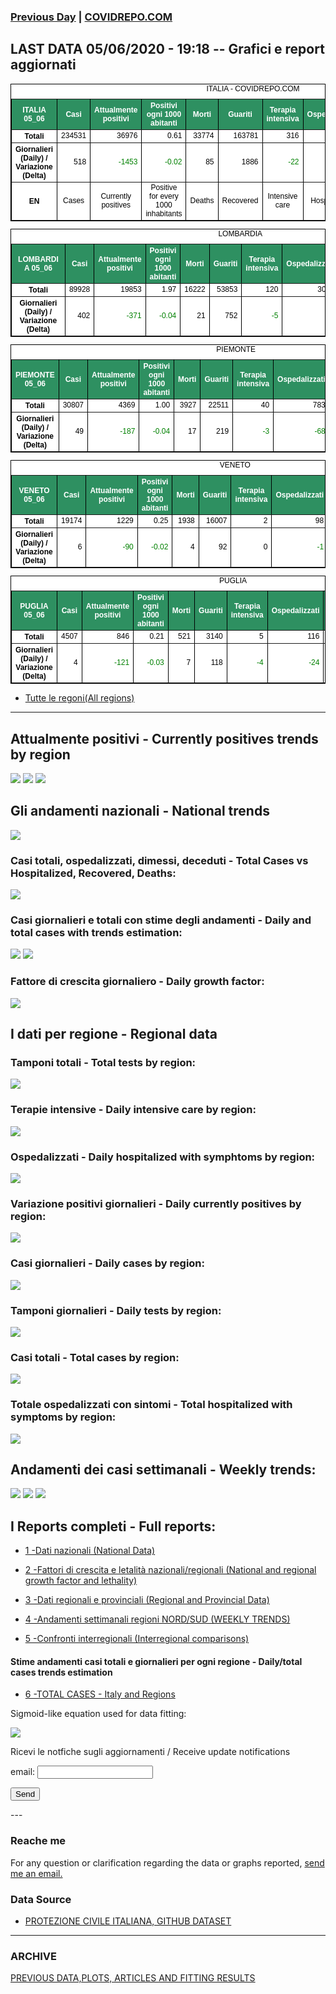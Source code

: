<!-- start -->
### [Previous Day](/index_04_06.md) | <a href="https://marcelchiarello.github.io/showdata/">COVIDREPO.COM</a>
## LAST DATA 05/06/2020 - 19:18 -- Grafici e report aggiornati

<table style=" color:black; font-size:12; font-family:arial; text-align:center; " cellpadding="2.5" cellspacing="0" border="1" bordercolor="black" bgcolor="#FFFFFF">
<caption>ITALIA - COVIDREPO.COM</caption>
<tr style="color:#FFFFFF;background:#2E9061">
<th>ITALIA 05_06</th>
<th>Casi</th>
<th>Attualmente positivi</th>
<th>Positivi ogni 1000 abitanti</th>
<th>Morti</th>
<th>Guariti</th>
<th>Terapia intensiva</th>
<th>Ospedalizzati</th>
<th>Ricoverati con sintomi</th>
<th>Isolamento domiciliare</th>
<th>Tamponi</th>
</tr>
<tr>
<th>Totali</th>
<td align="right"> 234531</td>
<td align="right"> 36976</td>
<td align="right"> 0.61</td>
<td align="right"> 33774</td>
<td align="right"> 163781</td>
<td align="right"> 316</td>
<td align="right"> 5617</td>
<td align="right"> 5301</td>
<td align="right"> 31359</td>
<td align="right"> 4114572</td>
</tr>
<tr>
<th>Giornalieri (Daily) / Variazione (Delta)</th>
<td align="right"> 518</td>
<td align="right" style=" color:green; "> -1453</td>
<td align="right" style=" color:green; "> -0.02</td>
<td align="right"> 85</td>
<td align="right"> 1886</td>
<td align="right" style=" color:green; "> -22</td>
<td align="right" style=" color:green; "> -224</td>
<td align="right" style=" color:green; "> -202</td>
<td align="right" style=" color:green; "> -1229</td>
<td align="right"> 65028</td>
</tr>
<tr>
<th>EN</th>
<td>Cases</td>
<td>Currently positives</td>
<td>Positive for every 1000 inhabitants</td>
<td>Deaths</td>
<td>Recovered</td>
<td>Intensive care</td>
<td>Hospitalized</td>
<td>Hospitalized with symptoms</td>
<td>Home isolation</td>
<td>Tests</td>
</tr>
</table>

<table style=" color:black; font-size:12; font-family:arial; text-align:center; " cellpadding="2.5" cellspacing="0" border="1" bordercolor="black" bgcolor="#FFFFFF">
<caption>LOMBARDIA</caption>
<tr style="color:#FFFFFF;background:#2E9061">
<th>LOMBARDIA 05_06</th>
<th>Casi</th>
<th>Attualmente positivi</th>
<th>Positivi ogni 1000 abitanti</th>
<th>Morti</th>
<th>Guariti</th>
<th>Terapia intensiva</th>
<th>Ospedalizzati</th>
<th>Ricoverati con sintomi</th>
<th>Isolamento domiciliare</th>
<th>Tamponi</th>
</tr>
<tr>
<th>Totali</th>
<td align="right"> 89928</td>
<td align="right"> 19853</td>
<td align="right"> 1.97</td>
<td align="right"> 16222</td>
<td align="right"> 53853</td>
<td align="right"> 120</td>
<td align="right"> 3080</td>
<td align="right"> 2960</td>
<td align="right"> 16773</td>
<td align="right"> 800276</td>
</tr>
<tr>
<th>Giornalieri (Daily) / Variazione (Delta)</th>
<td align="right"> 402</td>
<td align="right" style=" color:green; "> -371</td>
<td align="right" style=" color:green; "> -0.04</td>
<td align="right"> 21</td>
<td align="right"> 752</td>
<td align="right" style=" color:green; "> -5</td>
<td align="right"> 1</td>
<td align="right"> 6</td>
<td align="right" style=" color:green; "> -372</td>
<td align="right"> 19389</td>
</tr>
</table>

<table style=" color:black; font-size:12; font-family:arial; text-align:center; " cellpadding="2.5" cellspacing="0" border="1" bordercolor="black" bgcolor="#FFFFFF">
<caption>PIEMONTE</caption>
<tr style="color:#FFFFFF;background:#2E9061">
<th>PIEMONTE 05_06</th>
<th>Casi</th>
<th>Attualmente positivi</th>
<th>Positivi ogni 1000 abitanti</th>
<th>Morti</th>
<th>Guariti</th>
<th>Terapia intensiva</th>
<th>Ospedalizzati</th>
<th>Ricoverati con sintomi</th>
<th>Isolamento domiciliare</th>
<th>Tamponi</th>
</tr>
<tr>
<th>Totali</th>
<td align="right"> 30807</td>
<td align="right"> 4369</td>
<td align="right"> 1.00</td>
<td align="right"> 3927</td>
<td align="right"> 22511</td>
<td align="right"> 40</td>
<td align="right"> 783</td>
<td align="right"> 743</td>
<td align="right"> 3586</td>
<td align="right"> 335814</td>
</tr>
<tr>
<th>Giornalieri (Daily) / Variazione (Delta)</th>
<td align="right"> 49</td>
<td align="right" style=" color:green; "> -187</td>
<td align="right" style=" color:green; "> -0.04</td>
<td align="right"> 17</td>
<td align="right"> 219</td>
<td align="right" style=" color:green; "> -3</td>
<td align="right" style=" color:green; "> -68</td>
<td align="right" style=" color:green; "> -65</td>
<td align="right" style=" color:green; "> -119</td>
<td align="right"> 4573</td>
</tr>
</table>

<table style=" color:black; font-size:12; font-family:arial; text-align:center; " cellpadding="2.5" cellspacing="0" border="1" bordercolor="black" bgcolor="#FFFFFF">
<caption>VENETO</caption>
<tr style="color:#FFFFFF;background:#2E9061">
<th>VENETO 05_06</th>
<th>Casi</th>
<th>Attualmente positivi</th>
<th>Positivi ogni 1000 abitanti</th>
<th>Morti</th>
<th>Guariti</th>
<th>Terapia intensiva</th>
<th>Ospedalizzati</th>
<th>Ricoverati con sintomi</th>
<th>Isolamento domiciliare</th>
<th>Tamponi</th>
</tr>
<tr>
<th>Totali</th>
<td align="right"> 19174</td>
<td align="right"> 1229</td>
<td align="right"> 0.25</td>
<td align="right"> 1938</td>
<td align="right"> 16007</td>
<td align="right"> 2</td>
<td align="right"> 98</td>
<td align="right"> 96</td>
<td align="right"> 1131</td>
<td align="right"> 713500</td>
</tr>
<tr>
<th>Giornalieri (Daily) / Variazione (Delta)</th>
<td align="right"> 6</td>
<td align="right" style=" color:green; "> -90</td>
<td align="right" style=" color:green; "> -0.02</td>
<td align="right"> 4</td>
<td align="right"> 92</td>
<td align="right"> 0</td>
<td align="right" style=" color:green; "> -1</td>
<td align="right" style=" color:green; "> -1</td>
<td align="right" style=" color:green; "> -89</td>
<td align="right"> 7025</td>
</tr>
</table>

<table style=" color:black; font-size:12; font-family:arial; text-align:center; " cellpadding="2.5" cellspacing="0" border="1" bordercolor="black" bgcolor="#FFFFFF">
<caption>PUGLIA</caption>
<tr style="color:#FFFFFF;background:#2E9061">
<th>PUGLIA 05_06</th>
<th>Casi</th>
<th>Attualmente positivi</th>
<th>Positivi ogni 1000 abitanti</th>
<th>Morti</th>
<th>Guariti</th>
<th>Terapia intensiva</th>
<th>Ospedalizzati</th>
<th>Ricoverati con sintomi</th>
<th>Isolamento domiciliare</th>
<th>Tamponi</th>
</tr>
<tr>
<th>Totali</th>
<td align="right"> 4507</td>
<td align="right"> 846</td>
<td align="right"> 0.21</td>
<td align="right"> 521</td>
<td align="right"> 3140</td>
<td align="right"> 5</td>
<td align="right"> 116</td>
<td align="right"> 111</td>
<td align="right"> 730</td>
<td align="right"> 127520</td>
</tr>
<tr>
<th>Giornalieri (Daily) / Variazione (Delta)</th>
<td align="right"> 4</td>
<td align="right" style=" color:green; "> -121</td>
<td align="right" style=" color:green; "> -0.03</td>
<td align="right"> 7</td>
<td align="right"> 118</td>
<td align="right" style=" color:green; "> -4</td>
<td align="right" style=" color:green; "> -24</td>
<td align="right" style=" color:green; "> -20</td>
<td align="right" style=" color:green; "> -97</td>
<td align="right"> 2471</td>
</tr>
</table>

- [Tutte le regoni(All regions)](/Tables/regionsTable_05_06.md)

---

## Attualmente positivi - Currently positives trends by region
<img src="https://covidrepo.com/RUN_05_06/RUN4/RUN_INTEREGION_16.png">
<img src="https://covidrepo.com/RUN_05_06/RUN4/RUN_INTEREGION_17.png">
<img src="https://covidrepo.com/RUN_05_06/RUN4/RUN_INTEREGION_18.png">

## Gli andamenti nazionali - National trends
<img src="https://marcelchiarello.github.io/showdata/RUN_05_06/RUN0/RUN_DATA_ITALIA_01.png">

### Casi totali, ospedalizzati, dimessi, deceduti - Total Cases vs Hospitalized, Recovered, Deaths:
<img src="https://marcelchiarello.github.io/showdata/RUN_05_06/RUN0/RUN_DATA_ITALIA_02.png">

### Casi giornalieri e totali con stime degli andamenti - Daily and total cases with trends estimation:
<img src="https://marcelchiarello.github.io/showdata/RUN_05_06/RUN1/RUN_DATA_FIT_TOTAL_CASES_ITALY_REGIONS_01.png">
<img src="https://marcelchiarello.github.io/showdata/RUN_05_06/RUN1/RUN_DATA_FIT_TOTAL_CASES_ITALY_REGIONS_02.png">

### Fattore di crescita giornaliero - Daily growth factor:
<img src="https://marcelchiarello.github.io/showdata/RUN_05_06/RUN6/RUN_FACTORS_01.png">

## I dati per regione - Regional data

### Tamponi totali - Total tests by region:
<img src="https://marcelchiarello.github.io/showdata/RUN_05_06/RUN4/RUN_INTEREGION_02.png">

### Terapie intensive - Daily intensive care by region:
<img src="https://marcelchiarello.github.io/showdata/RUN_05_06/RUN4/RUN_INTEREGION_13.png">

### Ospedalizzati - Daily hospitalized with symphtoms by region:
<img src="https://marcelchiarello.github.io/showdata/RUN_05_06/RUN4/RUN_INTEREGION_14.png">

### Variazione positivi giornalieri - Daily currently positives by region:
<img src="https://marcelchiarello.github.io/showdata/RUN_05_06/RUN4/RUN_INTEREGION_15.png">

### Casi giornalieri - Daily cases by region:
<img src="https://marcelchiarello.github.io/showdata/RUN_05_06/RUN4/RUN_INTEREGION_11.png">

### Tamponi giornalieri - Daily tests by region:
<img src="https://marcelchiarello.github.io/showdata/RUN_05_06/RUN4/RUN_INTEREGION_12.png">

### Casi totali - Total cases by region:
<img src="https://marcelchiarello.github.io/showdata/RUN_05_06/RUN4/RUN_INTEREGION_01.png">

### Totale ospedalizzati con sintomi - Total hospitalized with symptoms by region:
<img src="https://marcelchiarello.github.io/showdata/RUN_05_06/RUN4/RUN_INTEREGION_05.png">

## Andamenti dei casi settimanali - Weekly trends:
<img src="https://marcelchiarello.github.io/showdata/RUN_05_06/RUN5/RUN_NEWTRENDS_01.png">
<img src="https://marcelchiarello.github.io/showdata/RUN_05_06/RUN5/RUN_NEWTRENDS_02.png">
<img src="https://marcelchiarello.github.io/showdata/RUN_05_06/RUN5/RUN_NEWTRENDS_03.png">

## I Reports completi - Full reports:

- [1 -Dati nazionali (National Data)](/RUN_05_06/RUN0/RUN.html)

- [2 -Fattori di crescita e letalità nazionali/regionali (National and regional growth factor and lethality)](/RUN_05_06/RUN6/RUN.html)

- [3 -Dati regionali e provinciali (Regional and Provincial Data)](/RUN_05_06/RUN2/RUN.html)

- [4 -Andamenti settimanali regioni NORD/SUD (WEEKLY TRENDS)](/RUN_05_06/RUN5/RUN.html)

- [5 -Confronti interregionali (Interregional comparisons)](/RUN_05_06/RUN4/RUN.html)

#### Stime andamenti casi totali e giornalieri per ogni regione - Daily/total cases trends estimation

- [6 -TOTAL CASES - Italy and Regions](/RUN_05_06/RUN1/RUN.html)

Sigmoid-like equation used for data fitting:

<img src="https://latex.codecogs.com/svg.latex?Sig = \frac{a}{e^{b(x+c)} + a_1e^{b_1(x+c_1)} - d}" border="0"/>

Ricevi le notfiche sugli aggiornamenti / Receive update notifications
<form
action="https://formspree.io/mgenvwep"
method="POST"
>
<label>
email:
<input type="text" name="_replyto">
</label>

<!-- your other form fields go here -->

<button type="submit">Send</button>
</form>
---

### Reache me

For any question or clarification regarding the data or graphs reported, <a href="mailto:marcello.chiarello@outlook.com">send me an email.</a>


### Data Source

- [PROTEZIONE CIVILE ITALIANA, GITHUB DATASET](https://github.com/pcm-dpc/COVID-19)

---

### ARCHIVE
[PREVIOUS DATA,PLOTS, ARTICLES AND FITTING RESULTS](/archive.md)

